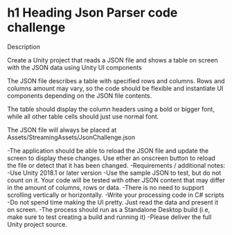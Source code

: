 # h1 Heading Json Parser code challenge

Description

Create a Unity project that reads a JSON file and shows a table on screen with the JSON data using Unity UI components

The JSON file describes a table with specified rows and columns. Rows and columns amount may vary, so the code should be flexible and instantiate UI components depending on the JSON file contents.

The table should display the column headers using a bold or bigger font, while all other table cells should just use normal font.

The JSON file will always be placed at Assets/StreamingAssets/JsonChallenge.json

-The application should be able to reload the JSON file and update the screen to display these changes. Use ether an onscreen button to reload the file or detect that it has been changed.
-Requirements / additional notes:
-Use Unity 2018.1 or later version
-Use the sample JSON to test, but do not count on it. Your code will be tested with other JSON content that may differ in the amount of columns, rows or data.
-There is no need to support scrolling vertically or horizontally.
-Write your processing code in C# scripts
-Do not spend time making the UI pretty. Just read the data and present it on screen.
-The process should run as a Standalone Desktop build (i.e, make sure to test creating a build and running it)
-Please deliver the full Unity project source.
